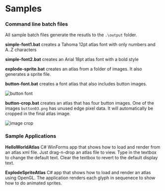 # Samples #

### Command line batch files ###
All sample batch files generate the resutls to the ``.\output`` folder.

**simple-font1.bat** creates a Tahoma 12pt atlas font with only numbers and A..Z characters

**simple-font2.bat** creates an Arial 18pt atlas font with a bold style

**explode-sprite.bat** creates an atlas from a folder of images.  It also generates a sprite file.

**button-font.bat** creates a font atlas that also includes button images.

![button font](https://github.com/foobit/twobit-atlas/raw/master/doc/button-font.png)

**button-crop.bat** creates an atlas that has four button images. One of the images ``button03.png`` has unused edge pixel data. It will automatically be cropped in the final atlas image.

![image crop](https://github.com/foobit/twobit-atlas/raw/master/doc/image-crop.png)

### Sample Applications ###

**HelloWorldAtlas** C# WinForms app that shows how to load and render from an atlas xml file.  Just drag-n-drop an atlas file to view.  Type in the textbox to change the default text. Clear the textbox to revert to the default display text.

**ExplodeSpriteAtlas** C# app that shows how to load and render an atlas using OpenGL.  The application renders each glyph in sequenece to show how to do animated sprites.
